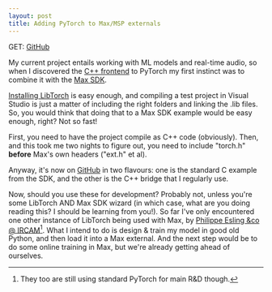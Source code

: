 ```yaml
---
layout: post
title: Adding PyTorch to Max/MSP externals
---
```


GET: [GitHub](https://github.com/RVirmoors/simplemsptorch-)

My current project entails working with ML models and real-time audio,
so when I discovered the [C++ frontend](https://pytorch.org/tutorials/advanced/cpp_frontend.html)
to PyTorch my first instinct was to combine it with the [Max SDK](https://cycling74.com/downloads/sdk/).

[Installing LibTorch](https://pytorch.org/cppdocs/installing.html) is easy enough,
and compiling a test project in Visual Studio is just a matter of including the right folders
and linking the .lib files. So, you would think that doing that to a Max SDK example would be
easy enough, right? Not so fast!

First, you need to have the project compile as C++ code (obviously). Then, and this took me
two nights to figure out, you need to include "torch.h" **before** Max's own headers ("ext.h" et al).

Anyway, it's now on [GitHub](https://github.com/RVirmoors/simplemsptorch-) in two flavours: one is
the standard C example from the SDK, and the other is the C++ bridge that I regularly use.

Now, should you use these for development? Probably not, unless you're some LibTorch AND Max SDK wizard
(in which case, what are you doing reading this? I should be learning from you!). So far I've only
encountered one other instance of LibTorch being used with Max, by
[Philippe Esling &co @ IRCAM](https://github.com/acids-ircam/flow_synthesizer/)[^1]. What I intend to do
is design & train my model in good old Python, and then load it into a Max external. And the next step
would be to do some online training in Max, but we're already getting ahead of ourselves.


[^1]: They too are still using standard PyTorch for main R&D though.
